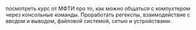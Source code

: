 посмотреть курс от МФТИ про то, как можно общаться с компухтером через консольные команды.
Проработать регекспы, взаимодействие с вводом и выводом, файловой системой, сетью и устройствами.